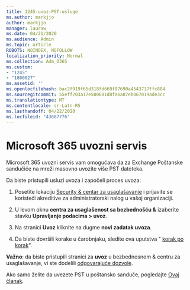 ```yaml
---
title: 1245-uvoz-PST-usluge
ms.author: markjjo
author: markjjo
manager: lauraw
ms.date: 04/21/2020
ms.audience: Admin
ms.topic: article
ROBOTS: NOINDEX, NOFOLLOW
localization_priority: Normal
ms.collection: Adm_O365
ms.custom:
- "1245"
- "1800027"
ms.assetid: ''
ms.openlocfilehash: bac2f919f65d318fd669f97690a4543717ffc884
ms.sourcegitcommit: 55eff703a17e500681d8fa6a87eb067019ade3cc
ms.translationtype: MT
ms.contentlocale: sr-Latn-RS
ms.lasthandoff: 04/22/2020
ms.locfileid: "43687776"
---
```

# <a name="microsoft-365-import-service"></a>Microsoft 365 uvozni servis

Microsoft 365 uvozni servis vam omogućava da za Exchange Poštanske sandučiće na mreži masovno uvozite više PST datoteka.

Da biste pristupili usluzi uvoza i započeli proces uvoza:

1. Posetite lokaciju [Security & centar za usaglašavanje](https://protection.office.com) i prijavite se koristeći akreditive za administratorski nalog u vašoj organizaciji.

2. U levom oknu **centra za usaglašenost sa bezbednošću &** izaberite stavku **Upravljanje podacima > uvoz**.

3. Na stranici **Uvoz** kliknite na dugme **novi zadatak uvoza**.

4. Da biste dovršili korake u čarobnjaku, sledite ova uputstva " [korak po korak](https://docs.microsoft.com/office365/securitycompliance/use-network-upload-to-import-pst-files)".

**Važno**: da biste pristupili stranici za **uvoz** u bezbednosnom & centru za usaglašavanje, vi ste dodelili [odgovarajuće dozvole](https://docs.microsoft.com/office365/securitycompliance/use-network-upload-to-import-pst-files#before-you-begin).

Ako samo želite da uvezete PST u poštansko sanduče, pogledajte [Ovaj članak](https://support.office.com/article/import-email-contacts-and-calendar-from-an-outlook-pst-file-431a8e9a-f99f-4d5f-ae48-ded54b3440ac).
